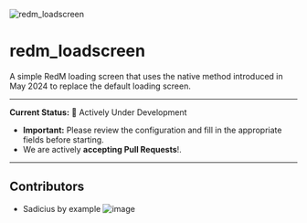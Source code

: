 ![redm_loadscreen](https://cdn.discordapp.com/attachments/1358059668777336852/1375101801291972678/image.png?ex=683076d9&is=682f2559&hm=d8c76f9c5d223a556e9d633300789021d376e93aa1c349b11aaeb9f9d99bd982&format=webp&quality=lossless&width=1536&height=864 "redm_loadscreen")

# redm_loadscreen

A simple RedM loading screen that uses the native method introduced in May 2024 to replace the default loading screen.

---

**Current Status:** :construction: Actively Under Development

*    **Important:** Please review the configuration and fill in the appropriate fields before starting.
*   We are actively **accepting Pull Requests**!.

---

## Contributors

*   Sadicius by example
![image](https://github.com/user-attachments/assets/546b4a59-fc38-416f-9c8d-8eb721c8a726)
